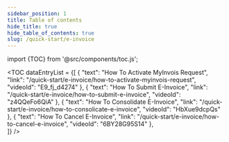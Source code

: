 ```yaml
---
sidebar_position: 1
title: Table of contents
hide_title: true
hide_table_of_contents: true
slug: /quick-start/e-invoice
---
```


import {TOC} from '@src/components/toc.js';

<TOC
dataEntryList = {[
{
  "text": "How To Activate MyInvois Request", 
  "link": "/quick-start/e-invoice/how-to-activate-myinvois-request",
  "videoId": "E9_fj_d4274"
},
{
  "text": "How To Submit E-Invoice", 
  "link": "/quick-start/e-invoice/how-to-submit-e-invoice",
  "videoId": "z4QQeFo6QiA"
},
{
  "text": "How To Consolidate E-Invoice", 
  "link": "/quick-start/e-invoice/how-to-consolicate-e-invoice",
  "videoId": "HbXue9dcpQs"
},
{
  "text": "How To Cancel E-Invoice", 
  "link": "/quick-start/e-invoice/how-to-cancel-e-invoice",
  "videoId": "6BY28G95S14"
},  
]}
/>
